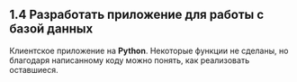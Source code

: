 ## 1.4 Разработать приложение для работы c базой данных

Клиентское приложение на **Python**. Некоторые функции не сделаны, но благодаря написанному коду можно понять, как реализовать оставшиеся.
